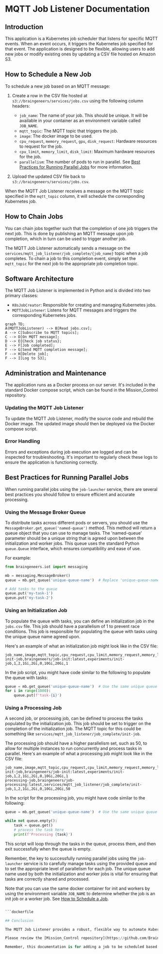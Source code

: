 # MQTT Job Listener Documentation

## Introduction

This application is a Kubernetes job scheduler that listens for specific MQTT events. When an event occurs, it triggers the Kubernetes job specified for that event. The application is designed to be flexible, allowing users to add new jobs or modify existing ones by updating a CSV file hosted on Amazon S3.

## How to Schedule a New Job

To schedule a new job based on an MQTT message:

1. Create a row in the CSV file hosted at `s3://braingeneers/services/jobs.csv` using the following column headers:

    - `job_name`: The name of your job. This should be unique. It will be available in your container as an environment variable called `JOB_NAME`.
    - `mqtt_topic`: The MQTT topic that triggers the job.
    - `image`: The docker image to be used.
    - `cpu_request`, `memory_request`, `gpu`, `disk_request`: Hardware resources to request for the job.
    - `cpu_limit`, `memory_limit`, `disk_limit`: Maximum hardware resources for the job.
    - `parallelism`: The number of pods to run in parallel. See [Best Practices for Running Parallel Jobs](#best-practices-for-running-parallel-jobs) for more information.

2. Upload the updated CSV file back to `s3://braingeneers/services/jobs.csv`.

When the MQTT Job Listener receives a message on the MQTT topic specified in the `mqtt_topic` column, it will schedule the corresponding Kubernetes job.

## How to Chain Jobs

You can chain jobs together such that the completion of one job triggers the next job. This is done by publishing an MQTT message upon job completion, which in turn can be used to trigger another job.

The MQTT Job Listener automatically sends a message on the `services/mqtt_job_listener/job_complete/{job_name}` topic when a job completes. To chain a job to this completion event, simply set the `mqtt_topic` for the next job to the appropriate job completion topic.

## Software Architecture

The MQTT Job Listener is implemented in Python and is divided into two primary classes:

- `K8sJobCreator`: Responsible for creating and managing Kubernetes jobs.
- `MQTTJobListener`: Listens for MQTT messages and triggers the corresponding Kubernetes jobs.

```mermaid
graph TD;
A(MQTTJobListener) --> B[Read jobs.csv];
A --> C[Subscribe to MQTT topics];
C --> D[On MQTT message];
D --> E{Check job status};
E --> F[Job completed];
F --> G[Send MQTT completion message];
F --> H[Delete job];
F --> I[Log to S3];
```

## Administration and Maintenance

The application runs as a Docker process on our server. It's included in the standard Docker compose script, which can be found in the Mission_Control repository.

### Updating the MQTT Job Listener

To update the MQTT Job Listener, modify the source code and rebuild the Docker image. The updated image should then be deployed via the Docker compose script.

### Error Handling

Errors and exceptions during job execution are logged and can be inspected for troubleshooting. It's important to regularly check these logs to ensure the application is functioning correctly.

## Best Practices for Running Parallel Jobs

When running parallel jobs using the `job-launcher` service, there are several best practices you should follow to ensure efficient and accurate processing.

### Using the Message Broker Queue

To distribute tasks across different pods or servers, you should use the `MessageBroker.get_queue('named-queue')` method. This method will return a queue object that you can use to manage tasks. The 'named-queue' parameter should be a unique string that is agreed upon between the initialization and worker jobs. This queue uses the standard Python `queue.Queue` interface, which ensures compatibility and ease of use.

For example:

```python
from braingeneers.iot import messaging

mb = messaging.MessageBroker()
queue = mb.get_queue('unique-queue-name')  # Replace 'unique-queue-name' with your unique queue name

# Add tasks to the queue
queue.put('my-task-1')
queue.put('my-task-2')
```

### Using an Initialization Job

To populate the queue with tasks, you can define an initialization job in the `jobs.csv` file. This job should have a parallelism of 1 to prevent race conditions. This job is responsible for populating the queue with tasks using the unique queue name agreed upon.

Here's an example of what an initialization job might look like in the CSV file:

```csv
job_name,image,mqtt_topic,cpu_request,cpu_limit,memory_request,memory_limit,gpu,disk_request,disk_limit,parallelism
init-job,braingeneers/job-init:latest,experiments/init-job,1,2,1Gi,2Gi,0,10Gi,20Gi,1
```

In the job script, you might have code similar to the following to populate the queue with tasks:

```python
queue = mb.get_queue('unique-queue-name')  # Use the same unique queue name here
for i in range(1000):
    queue.put(f'task-{i}')
```

### Using a Processing Job

A second job, or processing job, can be defined to process the tasks populated by the initialization job. This job should be set to trigger on the completion of the initialization job. The MQTT topic for this could be something like `services/mqtt_job_listener/job_complete/init-job`. 

The processing job should have a higher parallelism set, such as 50, to allow for multiple instances to run concurrently and process tasks in parallel. Here's an example of what a processing job might look like in the CSV file:

```csv
job_name,image,mqtt_topic,cpu_request,cpu_limit,memory_request,memory_limit,gpu,disk_request,disk_limit,parallelism
init-job,braingeneers/job-init:latest,experiments/init-job,1,2,1Gi,2Gi,0,10Gi,20Gi,1
processing-job,braingeneers/job-processing:latest,services/mqtt_job_listener/job_complete/init-job,1,2,1Gi,2Gi,0,10Gi,20Gi,50
```

In the script for the processing job, you might have code similar to the following:

```python
queue = mb.get_queue('unique-queue-name')  # Use the same unique queue name here

while not queue.empty():
    task = queue.get()
    # process the task here
    print(f'Processing {task}')
```

This script will loop through the tasks in the queue, process them, and then exit successfully when the queue is empty.

Remember, the key to successfully running parallel jobs using the `job-launcher` service is to carefully manage tasks using the provided queue and to set the appropriate level of parallelism for each job. The unique queue name used by both the initialization and worker jobs is vital for ensuring that tasks are correctly shared and processed.

Note that you can use the same docker container for init and workers by using the environment variable `JOB_NAME` to determine whether the job is an init job or a worker job. See [How to Schedule a Job](#how-to-schedule-a-job).

```python

```dockerfile

## Conclusion

The MQTT Job Listener provides a robust, flexible way to automate Kubernetes job scheduling based on MQTT events. By updating a simple CSV file, you can easily configure and chain together complex job sequences to automate your workflow.

Please review the [Mission_Control repository](https://github.com/Braingeneers/Mission_Control) for more detailed administrative instructions and contact the Braingeneers team for any additional assistance.

Remember, this documentation is for adding a job to be scheduled based on an MQTT message. In case of any updates or modifications, you may need to refer to this document. Administrative and software architecture details are included at the end of the document for your reference.
